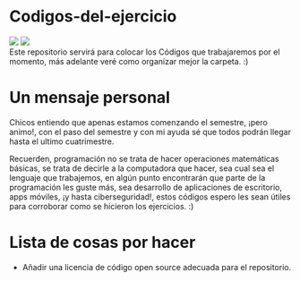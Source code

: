 # Codigos-del-ejercicio
<img src="https://img.shields.io/badge/c++%20-%2300599C.svg?&style=for-the-badge&logo=c%2B%2B&ogoColor=white"/> <img src="https://img.shields.io/badge/Codigos-15-brightgreen"/><br><!--creditos a https://github.com/Naereen/badges--><!--badge, o "insignia", creado con https://shields.io/-->
Este repositorio servirá para colocar los Códigos que trabajaremos por el momento, más adelante veré como organizar mejor la carpeta. :)

# Un mensaje personal
Chicos entiendo que apenas estamos comenzando el semestre, ¡pero animo!, con el paso del semestre y con mi ayuda sé que todos podrán llegar hasta el ultimo cuatrimestre.

Recuerden, programación no se trata de hacer operaciones matemáticas básicas, se trata de decirle a la computadora que hacer, sea cual sea el lenguaje que trabajemos, en algún punto encontrarán que parte de la programación les guste más, sea desarrollo de aplicaciones de escritorio, apps móviles, ¡y hasta ciberseguridad!, estos códigos espero les sean útiles para corroborar como se hicieron los ejercicios. :)

# Lista de cosas por hacer
* Añadir una licencia de código open source adecuada para el repositorio.
